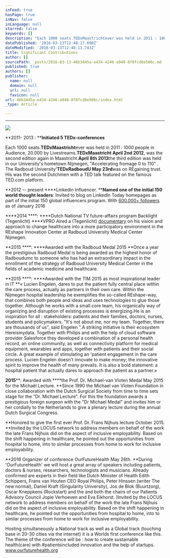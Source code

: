 ```yaml
---
inFeed: true
hasPage: true
inNav: false
inLanguage: null
starred: false
keywords: []
description: "Each 1000 seats.TEDxMaastrichtever was held in 2011 : 1000 people in Audience, 20.000 by Livestreams.TEDxMaastricht April 2nd 2012, was the second edition again in Maastricht.April 8th 2013the third edition was held in our University's hometown Nijmegen, \"Accelerating fromage 0 to 110\" . The Radboud University’TEDxRadboudU May 23rdwas on REgaining trust.\_His was the second Dutchmen with a TED talk featured on the famous TED.com\_platform."
datePublished: '2016-03-13T12:48:17.690Z'
dateModified: '2016-03-13T12:48:13.743Z'
title: Significant Contributions
author: []
sourcePath: _posts/2016-03-13-46b3445a-e434-4246-a948-8f8fcd8e506c.md
published: true
authors: []
publisher:
  name: null
  domain: null
  url: null
  favicon: null
url: 46b3445a-e434-4246-a948-8f8fcd8e506c/index.html
_type: Article

---
```

****
![](https://the-grid-user-content.s3-us-west-2.amazonaws.com/54e3f8b9-e30f-4228-8b67-1e9805cee746.jpg)

**2011- 2013 : ****Initiated 5 TEDx-conferences**

Each 1000 seats.**TEDxMaastricht**ever was held in 2011 : 1000 people in Audience, 20.000 by Livestreams.**TEDxMaastricht April 2nd 2012**, was the second edition again in Maastricht.**April 8th 2013**the third edition was held in our University's hometown Nijmegen, "Accelerating fromage 0 to 110" . The Radboud University'**TEDxRadboudU May 23rd**was on REgaining trust.   
His was the second Dutchmen with a TED talk featured on the famous TED.com platform.

**2012 -- present  ****Linkedin Influencer. ****Named one of the initial 150 world thought leaders**: Invited to blog on LinkedIn Today homepages as part of the initial 150 global influencers program. With [600.000+ followers ][0]as of January 2016

****2014 ****: ****Dutch National TV future-affairs program Backlight (Tegenlicht) ****VPRO Aired a (Tegenlicht) [documentary][1] on his vision and approach to change healthcare into a more participatory environment in the REshape Innovation Center at Radboud University Medical Center Nijmegen. 

**2015 ****: ****Awarded with the Radboud Medal 2015 **Once a year the prestigious Radboud Medal is being awarded as the highest honor of Radboudumc to someone who has had an extraordinary impact in the enrollment of the strategy of Radboud University Medical Center in the fields of academic medicine and healthcare.

**2015 ****: ****Awarded with the TIM 2015 as most inspirational leader in IT **« Lucien Engelen, dares to put the patient fully central place within the care process, actually as partners in their own care. Within the Nijmegen hospital leadership he exemplifies the so-called REshape-way, that combines both people and ideas and uses technologies to glue those together. Although he works with a small core team, his organically way of organizing and disruption of existing processes is energizing.He is an inspiration for all : stakeholders: patients and their families, doctors, nurses, students and policymakers. "It's not about me, nor my team. Together, there are thousands of us", said Engelen ".A striking initiative is their ecosystem Hereismydata. Together with Philips and with the help of cloud software provider Salesforce they developed a combination of a personal health record, an online community, as well as connectivity platform for medical equipment, wearables and apps, together with patients and their social circle. A great example of stimulating an 'patient engagement in the care process. Lucien Engelen doesn't innovate to make money; the innovative spirit to improve the health of many prevails. It is also a bold statement: a hospital patient that actually dares to approach the patient as a partner.»

**2015****: Awarded with ****the Prof. Dr. Michael-van Vloten Medal May 2015 for the Michaël Lecture. **Since 1990 the Michael van Vloten Foundation in close collaboration with the Dutch Surgical Society from time to time sets stage for the "Dr. Michael Lecture". For this the foundation awards a prestigious foreign surgeon with the "Dr Michael Medal" and invites him or her cordially to the Netherlands to give a plenary lecture during the annual Dutch Surgical Congress.

**Honored to give the first ever Prof. Dr. Frans Nijhuis lecture October 2015\. **Invited by the LOCUS network to address members on behalf of the work the late Frans Nijhuis did on the aspect of inclusive employability. Based on the shift happening in healthcare, he pointed out the opportunities from hospital to home, into to similar processes from home to work for inclusive employability.

**2016  Organizer of conference OurFutureHealth May 26th. **During 'OurFutureHealth' we will host a great array of speakers including patients, doctors & nurses, researchers, technologists and musicians. Already confirmed are experts in their field like Dutch Minister of Health Edith Schippers, Frans van Houten CEO Royal Philips, Peter Hinssen (writer The new normal), Daniel Kraft (Singularity University), Jos de Blok (Buurtzorg), Oscar Kneppkens (Rockstart) and the and both the chairs of our Patients Advisory Council Jopie Verhoeven and Eva Eikhorst. )Invited by the LOCUS network to address members on behalf of the work the late Frans Nijhuis did on the aspect of inclusive employability. Based on the shift happening in healthcare, he pointed out the opportunities from hospital to home, into to similar processes from home to work for inclusive employability.

Hosting simultaneously a National track as well as a Global track (touching base in 20-30 cities via the internet) it is a Worlds first conference like this. The theme of the conference will be : how to create sustainable health(care) with \#patientsincluded innovation and the help of startups. www.ourfuturehealth.org 

[0]: https://www.linkedin.com/today/author/0_7Na1_aHQ5ON8mRSR-druTv_mElQn14zofvw4oqL6HAf?trk=pulse-cat-inf-card-tl-0
[1]: https://vimeo.com/radboudumc/backlight